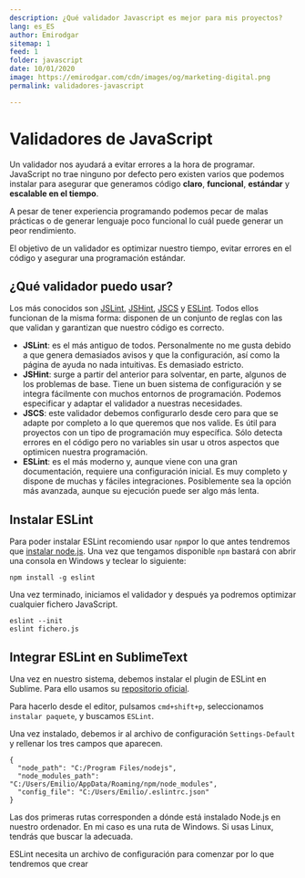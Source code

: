 ```yaml
---
description: ¿Qué validador Javascript es mejor para mis proyectos?
lang: es_ES
author: Emirodgar
sitemap: 1
feed: 1
folder: javascript
date: 10/01/2020
image: https://emirodgar.com/cdn/images/og/marketing-digital.png
permalink: validadores-javascript

---
```


# Validadores de JavaScript

Un validador nos ayudará a evitar errores a la hora de programar. JavaScript no trae ninguno por defecto pero existen varios que podemos instalar para asegurar que generamos código **claro**, **funcional**, **estándar** y **escalable en el tiempo**.

A pesar de tener experiencia programando podemos pecar de malas prácticas o de generar lenguaje poco funcional lo cuál puede generar un peor rendimiento. 

El objetivo de un validador es optimizar nuestro tiempo, evitar errores en el código y asegurar una programación estándar.

## ¿Qué validador puedo usar?

Los más conocidos son [JSLint](http://www.jslint.com/), [JSHint](http://jshint.com/), [JSCS](http://jscs.info/) y [ESLint](http://eslint.org/). Todos ellos funcionan de la misma forma: disponen de un conjunto de reglas con las que validan y garantizan que nuestro código es correcto.

- **JSLint**: es el más antiguo de todos. Personalmente no me gusta debido a que genera demasiados avisos y que la configuración, así como la página de ayuda no nada intuitivas. Es demasiado estricto.
- **JSHint**: surge a partir del anterior para solventar, en parte, algunos de los problemas de base. Tiene un buen sistema de configuración y se integra fácilmente con muchos entornos de programación. Podemos especificar y adaptar el validador a nuestras necesidades. 
- **JSCS**: este validador debemos configurarlo desde cero para que se adapte por completo a lo que queremos que nos valide. Es útil para proyectos con un tipo de programación muy específica. Sólo detecta errores en el código pero no variables sin usar u otros aspectos que optimicen nuestra programación.
- **ESLint**: es el más moderno y, aunque viene con una gran documentación, requiere una configuración inicial. Es muy completo y dispone de muchas y fáciles integraciones. Posiblemente sea la opción más avanzada, aunque su ejecución puede ser algo más lenta.

## Instalar ESLint

Para poder instalar ESLint recomiendo usar `npm`por lo que antes tendremos que [instalar node.js](https://nodejs.org/en/). Una vez que tengamos disponible `npm` bastará con abrir una consola en Windows y teclear lo siguiente:

```
npm install -g eslint
```

Una vez terminado, iniciamos el validador y después ya podremos optimizar cualquier fichero JavaScript.

```
eslint --init
eslint fichero.js
```

## Integrar ESLint en SublimeText

Una vez en nuestro sistema, debemos instalar el plugin de ESLint en Sublime. Para ello usamos su [repositorio oficial](https://packagecontrol.io/packages/ESLint).

Para hacerlo desde el editor, pulsamos `cmd+shift+p`, seleccionamos `instalar paquete`, y buscamos `ESLint`.

Una vez instalado, debemos ir al archivo de configuración `Settings-Default` y rellenar los tres campos que aparecen.

```
{
  "node_path": "C:/Program Files/nodejs",
  "node_modules_path": "C:/Users/Emilio/AppData/Roaming/npm/node_modules",
  "config_file": "C:/Users/Emilio/.eslintrc.json"
}
```

Las dos primeras rutas corresponden a dónde está instalado Node.js en nuestro ordenador. En mi caso es una ruta de Windows. Si usas Linux, tendrás que buscar la adecuada.

ESLint necesita un archivo de configuración para comenzar por lo que tendremos que crear
<!--stackedit_data:
eyJoaXN0b3J5IjpbLTQwODA5MDc3NiwtMTYyNTE2ODc3LC0xMj
E2ODExNjg2LDk1MTMzNzEyMiwxMTc2OTk5NThdfQ==
-->